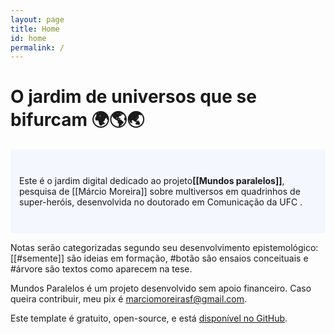 ```yaml
---
layout: page
title: Home
id: home
permalink: /
---
```


# O jardim de universos que se bifurcam 🌍🌎🌏

<p style="padding: 3em 1em; background: #f5f7ff; border-radius: 4px;">
  Este é o jardim digital dedicado ao projeto<span style="font-weight: bold">[[Mundos paralelos]]</span>, pesquisa de [[Márcio Moreira]] sobre multiversos em quadrinhos de super-heróis, desenvolvida no doutorado em Comunicação da UFC .
</p>

Notas serão categorizadas segundo seu desenvolvimento epistemológico: [[#semente]] são ideias em formação, #botão são ensaios conceituais e #árvore são textos como aparecem na tese. 

Mundos Paralelos é um projeto desenvolvido sem apoio financeiro. Caso queira contribuir, meu pix é marciomoreirasf@gmail.com.

Este template é gratuito, open-source, e está [disponível no GitHub](https://github.com/maximevaillancourt/digital-garden-jekyll-template).


<style>
  .wrapper {
    max-width: 46em;
  }
</style>
